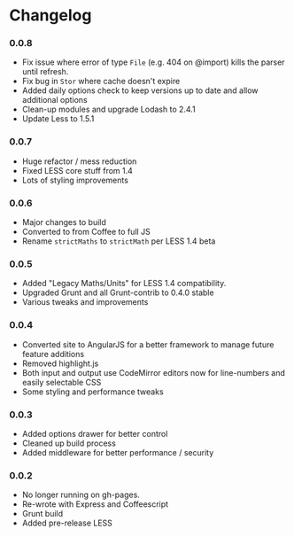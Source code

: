 # Changelog

### 0.0.8
  - Fix issue where error of type `File` (e.g. 404 on @import) kills the parser until refresh.
  - Fix bug in `Stor` where cache doesn't expire
  - Added daily options check to keep versions up to date and allow additional options
  - Clean-up modules and upgrade Lodash to 2.4.1
  - Update Less to 1.5.1

### 0.0.7
  - Huge refactor / mess reduction
  - Fixed LESS core stuff from 1.4
  - Lots of styling improvements

### 0.0.6
  - Major changes to build
  - Converted to from Coffee to full JS
  - Rename `strictMaths` to `strictMath` per LESS 1.4 beta

### 0.0.5
  - Added "Legacy Maths/Units" for LESS 1.4 compatibility.
  - Upgraded Grunt and all Grunt-contrib to 0.4.0 stable
  - Various tweaks and improvements

### 0.0.4
  - Converted site to AngularJS for a better framework to manage future feature additions
  - Removed highlight.js
  - Both input and output use CodeMirror editors now for line-numbers and easily selectable CSS
  - Some styling and performance tweaks

### 0.0.3
  - Added options drawer for better control
  - Cleaned up build process
  - Added middleware for better performance / security

### 0.0.2
  - No longer running on gh-pages.
  - Re-wrote with Express and Coffeescript
  - Grunt build
  - Added pre-release LESS
